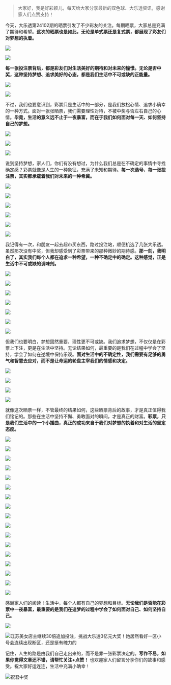 > 大家好，我是好彩颖儿，每天给大家分享最新的双色球、大乐透资讯，感谢家人们点赞支持！


今天，大乐透第24102期的晒票引发了不少彩友的关注。每期晒票，大家总是充满了期待和希望。**这次的晒票也是如此，无论是单式票还是复式票，都展现了彩友们对梦想的执着。**

![](https://cdn.jsdelivr.net/gh/wangwenjie1314/PicCDN/2024-9-2/1725267008285-image.png)

![](https://cdn.jsdelivr.net/gh/wangwenjie1314/PicCDN/2024-9-2/1725266991048-image.png)



**每一张投注票背后，都是彩友们对生活美好的期待和对未来的憧憬。无论是否中奖，这种坚持梦想、追求美好的心态，都是我们生活中不可或缺的正能量。**


![](https://cdn.jsdelivr.net/gh/wangwenjie1314/PicCDN/2024-9-2/1725267017560-image.png)

![](https://cdn.jsdelivr.net/gh/wangwenjie1314/PicCDN/2024-9-2/1725267026103-image.png)



不过，我们也要意识到，彩票只是生活中的一部分，是我们放松心情、追求小确幸的一种方式。面对一张张晒票，我们需要理性对待，不被中奖与否左右自己的心情。**毕竟，生活的意义远不止于一夜暴富，而在于我们如何面对每一天、如何坚持自己的梦想。**


![](https://cdn.jsdelivr.net/gh/wangwenjie1314/PicCDN/2024-9-2/1725267418210-image.png)

![](https://cdn.jsdelivr.net/gh/wangwenjie1314/PicCDN/2024-9-2/1725267401811-image.png)

![](https://cdn.jsdelivr.net/gh/wangwenjie1314/PicCDN/2024-9-2/1725267347172-image.png)



说到坚持梦想，家人们，你们有没有想过，为什么我们总是在不确定的事情中寻找确定感？彩票就像是人生的一种象征，充满了未知和期待。**每一次选号、每一张投注票，其实都承载着我们对未来的一种希冀。**


![](https://cdn.jsdelivr.net/gh/wangwenjie1314/PicCDN/2024-9-2/1725267087973-image.png)


![](https://cdn.jsdelivr.net/gh/wangwenjie1314/PicCDN/2024-9-2/1725267108107-image.png)

![](https://cdn.jsdelivr.net/gh/wangwenjie1314/PicCDN/2024-9-2/1725267052110-image.png)

![](https://cdn.jsdelivr.net/gh/wangwenjie1314/PicCDN/2024-9-2/1725267433386-image.png)


![](https://cdn.jsdelivr.net/gh/wangwenjie1314/PicCDN/2024-9-2/1725267122801-image.png)





![](https://cdn.jsdelivr.net/gh/wangwenjie1314/PicCDN/2024-9-2/1725257940979-image.png)


我记得有一次，和朋友一起去超市买东西，路过投注站，顺便机选了几张大乐透。虽然那次没有中奖，但我却感受到了彩票带来的那种微妙的期待感。**那一刻，我明白了，其实我们每个人都在追求一种希望，一种不确定中的确定。这种感觉，正是生活中不可或缺的调味剂。**

![](https://cdn.jsdelivr.net/gh/wangwenjie1314/PicCDN/2024-9-2/1725257947954-image.png)

![](https://cdn.jsdelivr.net/gh/wangwenjie1314/PicCDN/2024-9-2/1725258746721-image.png)


![](https://cdn.jsdelivr.net/gh/wangwenjie1314/PicCDN/2024-9-2/1725258347029-image.png)


![](https://cdn.jsdelivr.net/gh/wangwenjie1314/PicCDN/2024-9-2/1725266964032-image.png)

![](https://cdn.jsdelivr.net/gh/wangwenjie1314/PicCDN/2024-9-2/1725266971120-image.png)

![](https://cdn.jsdelivr.net/gh/wangwenjie1314/PicCDN/2024-9-2/1725266982746-image.png)

![](https://cdn.jsdelivr.net/gh/wangwenjie1314/PicCDN/2024-9-2/1725258590942-image.png)

但我们也要明白，梦想固然重要，理性更不可或缺。我们追求梦想，不仅仅是在彩票上下注，更是在生活中坚持。无论结果如何，最重要的是我们在过程中学会了坚持，学会了如何在逆境中保持乐观。**面对生活中的不确定性，我们需要有足够的勇气和智慧去应对，而不是让命运的轮盘主宰我们的情感和决定。**

![](https://cdn.jsdelivr.net/gh/wangwenjie1314/PicCDN/2024-9-2/1725267067749-image.png)

![](https://cdn.jsdelivr.net/gh/wangwenjie1314/PicCDN/2024-9-2/1725258664901-image.png)

![](https://cdn.jsdelivr.net/gh/wangwenjie1314/PicCDN/2024-9-2/1725258709266-image.png)



![](https://cdn.jsdelivr.net/gh/wangwenjie1314/PicCDN/2024-9-2/1725258760394-image.png)







就像这次晒票一样，不管最终的结果如何，这些晒票背后的故事，才是真正值得我们铭记的。那些在生活中坚持不懈、勇敢面对的瞬间，才是真正的财富。**彩票，只是我们生活中的一个小插曲，真正的成功来自于我们对梦想的执着和对生活的坚定态度。**





![](https://cdn.jsdelivr.net/gh/wangwenjie1314/PicCDN/2024-9-2/1725267160701-image.png)

![](https://cdn.jsdelivr.net/gh/wangwenjie1314/PicCDN/2024-9-2/1725267146651-image.png)

![](https://cdn.jsdelivr.net/gh/wangwenjie1314/PicCDN/2024-9-2/1725267140177-image.png)

![](https://cdn.jsdelivr.net/gh/wangwenjie1314/PicCDN/2024-9-2/1725267130949-image.png)

![](https://cdn.jsdelivr.net/gh/wangwenjie1314/PicCDN/2024-9-2/1725267177446-image.png)

![](https://cdn.jsdelivr.net/gh/wangwenjie1314/PicCDN/2024-9-2/1725267167881-image.png)


![](https://cdn.jsdelivr.net/gh/wangwenjie1314/PicCDN/2024-9-2/1725267204628-image.png)

![](https://cdn.jsdelivr.net/gh/wangwenjie1314/PicCDN/2024-9-2/1725267199142-image.png)

![](https://cdn.jsdelivr.net/gh/wangwenjie1314/PicCDN/2024-9-2/1725267191615-image.png)

![](https://cdn.jsdelivr.net/gh/wangwenjie1314/PicCDN/2024-9-2/1725267184526-image.png)

![](https://cdn.jsdelivr.net/gh/wangwenjie1314/PicCDN/2024-9-2/1725267229007-image.png)

![](https://cdn.jsdelivr.net/gh/wangwenjie1314/PicCDN/2024-9-2/1725267221889-image.png)


![](https://cdn.jsdelivr.net/gh/wangwenjie1314/PicCDN/2024-9-2/1725267253866-image.png)

![](https://cdn.jsdelivr.net/gh/wangwenjie1314/PicCDN/2024-9-2/1725267245939-image.png)


![](https://cdn.jsdelivr.net/gh/wangwenjie1314/PicCDN/2024-9-2/1725267153221-image.png)


![](https://cdn.jsdelivr.net/gh/wangwenjie1314/PicCDN/2024-9-2/1725267295045-image.png)

![](https://cdn.jsdelivr.net/gh/wangwenjie1314/PicCDN/2024-9-2/1725267261235-image.png)


感谢家人们的阅读！生活中，每个人都有自己的梦想和目标。**无论我们是否能在彩票中一夜暴富，最重要的是我们在追梦的过程中学会了如何面对自己、如何坚持自己。**

![](https://cdn.jsdelivr.net/gh/wangwenjie1314/PicCDN/2024-9-2/1725267211964-image.png)

![江苏美女店主继续30倍追加投注，挑战大乐透3亿元大奖！她居然看好一区小号会连续出现断区，还是挺有魄力的](https://cdn.jsdelivr.net/gh/wangwenjie1314/PicCDN/2024-9-2/1725257916805-image.png)


记住，人生的路是由我们自己走出来的，而不是靠一张彩票决定的。**写作不易，如果你觉得文章还不错，请帮忙关注+点赞！** 也欢迎家人们留言分享你们的故事和感受。祝大家好运连连，生活中充满小确幸！

![祝君中奖](https://cdn.jsdelivr.net/gh/wangwenjie1314/PicCDN/2024-8-15/1723685500821-image.png)




















